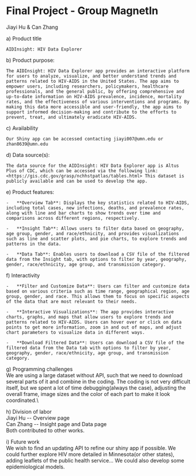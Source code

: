 # Final Project - Group MagnetIn

Jiayi Hu & Can Zhang

a)  Product title

    AIDInsight: HIV Data Explorer

b)  Product purpose:

    The AIDInsight: HIV Data Explorer app provides an interactive platform for users to analyze, visualize, and better understand trends and patterns related to HIV-AIDS in the United States. The app aims to empower users, including researchers, policymakers, healthcare professionals, and the general public, by offering comprehensive and up-to-date information on HIV-AIDS prevalence, incidence, mortality rates, and the effectiveness of various interventions and programs. By making this data more accessible and user-friendly, the app aims to support informed decision-making and contribute to the efforts to prevent, treat, and ultimately eradicate HIV-AIDS.

c)  Availability

    Our Shiny app can be accessed contacting jiayi007@umn.edu or zhan8639@umn.edu 

d)  Data source(s):

    The data source for the AIDInsight: HIV Data Explorer app is Altus Plus of CDC, which can be accessed via the following link: <https://gis.cdc.gov/grasp/nchhstpatlas/tables.html> This dataset is publicly available and can be used to develop the app.

e)  Product features:

    -   **Overview Tab**: Displays the key statistics related to HIV-AIDS, including total cases, new infections, deaths, and prevalence rates, along with line and bar charts to show trends over time and comparisons across different regions, respectively.

    -   **Insight Tab**: Allows users to filter data based on geography, age group, gender, and race/ethnicity, and provides visualizations such as line and scatter plots, and pie charts, to explore trends and patterns in the data.

    -   **Data Tab**: Enables users to download a CSV file of the filtered data from the Insight tab, with options to filter by year, geography, gender, race/ethnicity, age group, and transmission category.

f)  Interactivity

    -   **Filter and Customize Data**: Users can filter and customize data based on various criteria such as time range, geographical region, age group, gender, and race. This allows them to focus on specific aspects of the data that are most relevant to their needs.

    -   **Interactive Visualizations**: The app provides interactive charts, graphs, and maps that allow users to explore trends and patterns related to HIV-AIDS. Users can hover over or click on data points to get more information, zoom in and out of maps, and adjust chart parameters to visualize data in different ways.

    -   **Download Filtered Data**: Users can download a CSV file of the filtered data from the Data tab with options to filter by year, geography, gender, race/ethnicity, age group, and transmission category.

g)  Programming challenges\
    We are using a large dataset without API, such that we need to download several parts of it and combine in the coding. The coding is not very difficult itself, but we spent a lot of time debugging(always the case), adjusting the overall frame, image sizes and the color of each part to make it look coordinated.\

h)  Division of labor\
    Jiayi Hu -- Overview page\
    Can Zhang -- Insight page and Data page\
    Both contributed to other works.

i)  Future work\
    We wish to find an updating API to refine our shiny app if possible. We could further explore HIV more detailed in Minnesota(or other states), adding leaflets of the public health service... We could also develop some epidemiological models.
